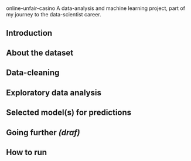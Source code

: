 # 
online-unfair-casino
A data-analysis and machine learning project, part of my journey to the data-scientist career.  

## Introduction

## About the dataset

## Data-cleaning

## Exploratory data analysis

## Selected model(s) for predictions

## Going further *(draf)*

## How to run
